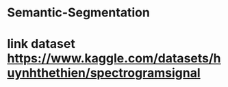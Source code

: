 # Semantic-Segmentation
# link dataset https://www.kaggle.com/datasets/huynhthethien/spectrogramsignal
